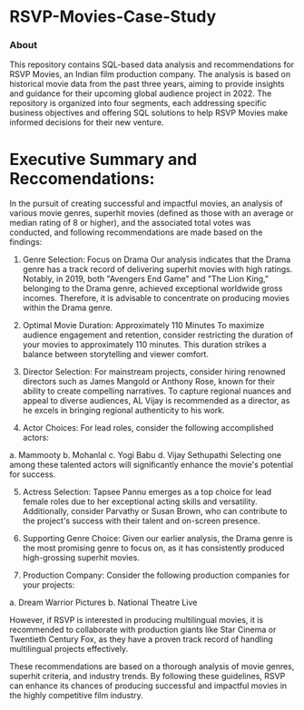 # RSVP-Movies-Case-Study

### About
This repository contains SQL-based data analysis and recommendations for RSVP Movies, an Indian film production company. The analysis is based on historical movie data from the past three years, aiming to provide insights and guidance for their upcoming global audience project in 2022. 
The repository is organized into four segments, each addressing specific business objectives and offering SQL solutions to help RSVP Movies make informed decisions for their new venture.

# Executive Summary and Reccomendations: 

In the pursuit of creating successful and impactful movies, an analysis of various movie genres, superhit movies (defined as those with an average or median rating of 8 or higher), and the associated total votes was conducted, and following recommendations are made based on the findings:

1. Genre Selection: Focus on Drama
Our analysis indicates that the Drama genre has a track record of delivering superhit movies with high ratings. Notably, in 2019, both "Avengers End Game" and "The Lion King," belonging to the Drama genre, achieved exceptional worldwide gross incomes. Therefore, it is advisable to concentrate on producing movies within the Drama genre.

2. Optimal Movie Duration: Approximately 110 Minutes
To maximize audience engagement and retention, consider restricting the duration of your movies to approximately 110 minutes. This duration strikes a balance between storytelling and viewer comfort.

3. Director Selection:
For mainstream projects, consider hiring renowned directors such as James Mangold or Anthony Rose, known for their ability to create compelling narratives.
To capture regional nuances and appeal to diverse audiences, AL Vijay is recommended as a director, as he excels in bringing regional authenticity to his work.

4. Actor Choices:
For lead roles, consider the following accomplished actors:

  a. Mammooty
  b. Mohanlal
  c. Yogi Babu
  d. Vijay Sethupathi
Selecting one among these talented actors will significantly enhance the movie's potential for success.

5. Actress Selection:
Tapsee Pannu emerges as a top choice for lead female roles due to her exceptional acting skills and versatility. Additionally, consider Parvathy or Susan Brown, who can contribute to the project's success with their talent and on-screen presence.

6. Supporting Genre Choice:
Given our earlier analysis, the Drama genre is the most promising genre to focus on, as it has consistently produced high-grossing superhit movies.

7. Production Company:
Consider the following production companies for your projects:

  a. Dream Warrior Pictures
  b. National Theatre Live
  
However, if RSVP is interested in producing multilingual movies, it is recommended to collaborate with production giants like Star Cinema or Twentieth Century Fox, as they have a proven track record of handling multilingual projects effectively.

These recommendations are based on a thorough analysis of movie genres, superhit criteria, and industry trends. By following these guidelines, RSVP can enhance its chances of producing successful and impactful movies in the highly competitive film industry.

